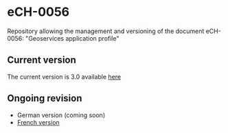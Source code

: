# eCH-0056

Repository allowing the management and versioning of the document 
eCH-0056: "Geoservices application profile"

## Current version

The current version is 3.0 available [here](https://www.ech.ch/fr/ech/ech-0056/3.0)

## Ongoing revision
- German version (coming soon)
- [French version](https://github.com/MediaComem/eCH-0056/blob/main/document_fr.pdf)

